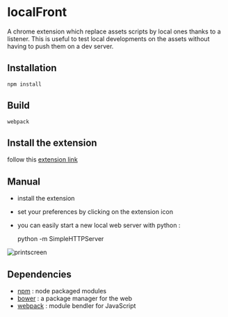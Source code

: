 # localFront

A chrome extension which replace assets scripts by local ones thanks to a listener.
This is useful to test local developments on the assets without having to push them on a dev server.


## Installation

    npm install


## Build

    webpack


## Install the extension

follow this [extension link]


## Manual

* install the extension
* set your preferences by clicking on the extension icon
* you can easily start a new local web server with python :


    python -m SimpleHTTPServer


![printscreen](https://raw.githubusercontent.com/hllwd/localFront/master/doc/images/printscreen.png?token=41305__eyJzY29wZSI6IlJhd0Jsb2I6aGxsd2QvbG9jYWxGcm9udC9tYXN0ZXIvZG9jL2ltYWdlcy9wcmludHNjcmVlbi5wbmciLCJleHBpcmVzIjoxNDEyMTY1OTI0fQ%3D%3D--6807776889601c641c1b8afdffa70f9ae41cb677)



## Dependencies

* [npm] : node packaged modules
* [bower] : a package manager for the web
* [webpack] : module bendler for JavaScript


[npm]: https://www.npmjs.org/
[bower]: http://bower.io/
[webpack]: http://webpack.github.io/
[extension link]: https://chrome.google.com/webstore/detail/localfront/iaodcilabgpbebmnndapdcighghdppho